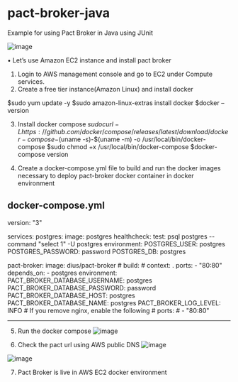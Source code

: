 
# pact-broker-java
Example for using Pact Broker in Java using JUnit

![image](https://user-images.githubusercontent.com/32492604/128455297-703b335b-2b70-4bf8-bad5-fbd140551336.png)

•	Let’s use Amazon EC2 instance and install pact broker
1.	Login to AWS management console and go to EC2 under Compute services.
2.	Create a free tier instance(Amazon Linux) and install docker
  
$sudo yum update -y
$sudo amazon-linux-extras install docker
$docker –version

3.	Install docker compose
$sudo curl -L https://github.com/docker/compose/releases/latest/download/docker-compose-$(uname -s)-$(uname -m) -o /usr/local/bin/docker-compose
$sudo chmod +x /usr/local/bin/docker-compose
$docker-compose version

4.	Create a docker-compose.yml file to build and run the docker images necessary to deploy pact-broker docker container in docker environment

docker-compose.yml
---------------------------------------------------------

version: "3"

services:
  postgres:
    image: postgres
    healthcheck:
      test: psql postgres --command "select 1" -U postgres
    environment:
      POSTGRES_USER: postgres
      POSTGRES_PASSWORD: password
      POSTGRES_DB: postgres

  pact-broker:
    image: dius/pact-broker
    # build:
    #   context: .
    ports:
      - "80:80"
    depends_on:
      - postgres
    environment:
      PACT_BROKER_DATABASE_USERNAME: postgres
      PACT_BROKER_DATABASE_PASSWORD: password
      PACT_BROKER_DATABASE_HOST: postgres
      PACT_BROKER_DATABASE_NAME: postgres
      PACT_BROKER_LOG_LEVEL: INFO
    # If you remove nginx, enable the following
    # ports:
    #  - "80:80"

-----------------------------------------------------------------------

5.	Run the docker compose 
![image](https://user-images.githubusercontent.com/32492604/128455449-7a68ee24-cd76-4ee0-a9b4-df679651e9b5.png)

6.	Check the pact url using AWS public DNS 
![image](https://user-images.githubusercontent.com/32492604/128455485-62dc07d4-3db9-4365-9eed-f45938bf104c.png)


![image](https://user-images.githubusercontent.com/32492604/128455492-d4758341-620a-4764-9340-188333d1053d.png)


7.	Pact Broker is live in AWS EC2 docker environment
